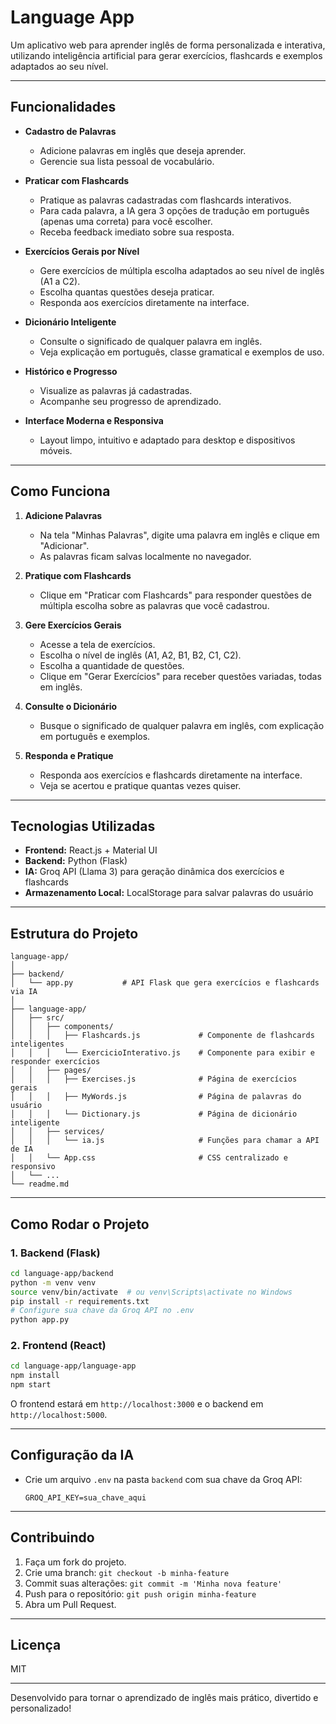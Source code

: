# Language App

Um aplicativo web para aprender inglês de forma personalizada e interativa, utilizando inteligência artificial para gerar exercícios, flashcards e exemplos adaptados ao seu nível.

---

## Funcionalidades

- **Cadastro de Palavras**
  - Adicione palavras em inglês que deseja aprender.
  - Gerencie sua lista pessoal de vocabulário.

- **Praticar com Flashcards**
  - Pratique as palavras cadastradas com flashcards interativos.
  - Para cada palavra, a IA gera 3 opções de tradução em português (apenas uma correta) para você escolher.
  - Receba feedback imediato sobre sua resposta.

- **Exercícios Gerais por Nível**
  - Gere exercícios de múltipla escolha adaptados ao seu nível de inglês (A1 a C2).
  - Escolha quantas questões deseja praticar.
  - Responda aos exercícios diretamente na interface.

- **Dicionário Inteligente**
  - Consulte o significado de qualquer palavra em inglês.
  - Veja explicação em português, classe gramatical e exemplos de uso.

- **Histórico e Progresso**
  - Visualize as palavras já cadastradas.
  - Acompanhe seu progresso de aprendizado.

- **Interface Moderna e Responsiva**
  - Layout limpo, intuitivo e adaptado para desktop e dispositivos móveis.

---

## Como Funciona

1. **Adicione Palavras**
   - Na tela "Minhas Palavras", digite uma palavra em inglês e clique em "Adicionar".
   - As palavras ficam salvas localmente no navegador.

2. **Pratique com Flashcards**
   - Clique em "Praticar com Flashcards" para responder questões de múltipla escolha sobre as palavras que você cadastrou.

3. **Gere Exercícios Gerais**
   - Acesse a tela de exercícios.
   - Escolha o nível de inglês (A1, A2, B1, B2, C1, C2).
   - Escolha a quantidade de questões.
   - Clique em "Gerar Exercícios" para receber questões variadas, todas em inglês.

4. **Consulte o Dicionário**
   - Busque o significado de qualquer palavra em inglês, com explicação em português e exemplos.

5. **Responda e Pratique**
   - Responda aos exercícios e flashcards diretamente na interface.
   - Veja se acertou e pratique quantas vezes quiser.

---

## Tecnologias Utilizadas

- **Frontend:** React.js + Material UI
- **Backend:** Python (Flask)
- **IA:** Groq API (Llama 3) para geração dinâmica dos exercícios e flashcards
- **Armazenamento Local:** LocalStorage para salvar palavras do usuário

---

## Estrutura do Projeto

```
language-app/
│
├── backend/
│   └── app.py           # API Flask que gera exercícios e flashcards via IA
│
├── language-app/
│   ├── src/
│   │   ├── components/
│   │   │   ├── Flashcards.js             # Componente de flashcards inteligentes
│   │   │   └── ExercicioInterativo.js    # Componente para exibir e responder exercícios
│   │   ├── pages/
│   │   │   ├── Exercises.js              # Página de exercícios gerais
│   │   │   ├── MyWords.js                # Página de palavras do usuário
│   │   │   └── Dictionary.js             # Página de dicionário inteligente
│   │   ├── services/
│   │   │   └── ia.js                     # Funções para chamar a API de IA
│   │   └── App.css                       # CSS centralizado e responsivo
│   └── ...
└── readme.md
```

---

## Como Rodar o Projeto

### 1. Backend (Flask)

```bash
cd language-app/backend
python -m venv venv
source venv/bin/activate  # ou venv\Scripts\activate no Windows
pip install -r requirements.txt
# Configure sua chave da Groq API no .env
python app.py
```

### 2. Frontend (React)

```bash
cd language-app/language-app
npm install
npm start
```

O frontend estará em `http://localhost:3000` e o backend em `http://localhost:5000`.

---

## Configuração da IA

- Crie um arquivo `.env` na pasta `backend` com sua chave da Groq API:
  ```
  GROQ_API_KEY=sua_chave_aqui
  ```

---

## Contribuindo

1. Faça um fork do projeto.
2. Crie uma branch: `git checkout -b minha-feature`
3. Commit suas alterações: `git commit -m 'Minha nova feature'`
4. Push para o repositório: `git push origin minha-feature`
5. Abra um Pull Request.

---

## Licença

MIT

---

Desenvolvido para tornar o aprendizado de inglês mais prático, divertido e personalizado!